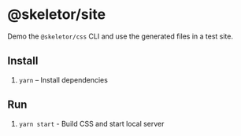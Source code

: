 # @skeletor/site

Demo the `@skeletor/css` CLI and use the generated files in a test site.

## Install

1. `yarn` – Install dependencies

## Run

1. `yarn start` - Build CSS and start local server
